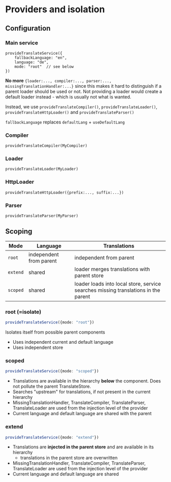# Providers and isolation

## Configuration

### Main service

```
provideTranslateService({
    fallbackLanguage: "en",
    language: "de",
    mode: "root"  // see below
})
```

**No more** `{loader:..., compiler:..., parser:..., missingTranslationHandler:...}` since this makes it hard to distinguish if
a parent loader should be used or not. Not providing a loader would
create a default loader instead - which is usually not what is wanted.

Instead, we use `provideTranslateCompiler()`, `provideTranslateLoader()`, `provideTranslateHttpLoader()` and `provideTranslateParser()`

`fallbackLanguage` replaces `defaultLang` + `useDefaultLang`

### Compiler

```
provideTranslateCompiler(MyCompiler)
```

### Loader

```
provideTranslateLoader(MyLoader)
```

### HttpLoader

```
provideTranslateHttpLoader({prefix:..., suffix:...})
```

### Parser

```
provideTranslateParser(MyParser)
```

## Scoping

| Mode     | Language                | Translations                                                                       |
| -------- | ----------------------- | ---------------------------------------------------------------------------------- |
| `root`   | independent from parent | independent from parent                                                            |
| `extend` | shared                  | loader merges translations with parent store                                       |
| `scoped` | shared                  | loader loads into local store, service searches missing translations in the parent |

### root (=isolate)

```ts;file=app.config.ts
provideTranslateService({mode: "root"})
```

Isolates itself from possible parent components

- Uses independent current and default language
- Uses independent store

### scoped

```ts;file=scoped.component.ts
provideTranslateService({mode: "scoped"})
```

- Translations are available in the hierarchy **below** the component. Does not pollute the parent TranslateStore.
- Searches "upstream" for translations, if not present in the current hierarchy
- MissingTranslationHandler, TranslateCompiler, TranslateParser, TranslateLoader are used from the injection level of the provider
- Current language and default language are shared with the parent

### extend

```ts;file=extend.component.ts
provideTranslateService({mode: "extend"})
```

- Translations are **injected in the parent store** and are available in its hierarchy
    - translations in the parent store are overwritten
- MissingTranslationHandler, TranslateCompiler, TranslateParser, TranslateLoader are used from the injection level of the provider
- Current language and default language are shared
